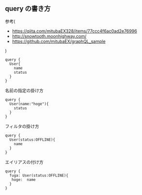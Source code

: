 ## query の書き方

参考(
- https://qiita.com/mitubaEX328/items/77ccc4f6ac0ad2e76996
- http://snowtooth.moonhighway.com/
- https://github.com/mitubaEX/graphQL_sample

)



```
query {
  User{
    name
    status
  }
}
```

名前の指定の掛け方

```
query {
  User(name:"hoge"){
    status
  }
}
```

フィルタの掛け方

```
query {
  User(status:OFFLINE){
    name
  }
}
```
エイリアスの付け方

```
query {
  fuga: User(status:OFFLINE){
   hoge:  name
  }
}
```
